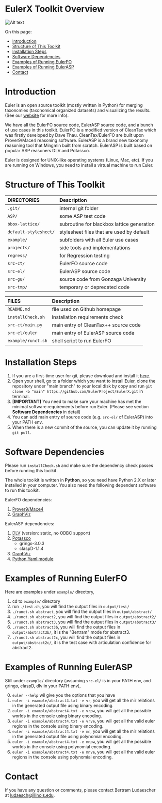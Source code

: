 EulerX Toolkit Overview
=======================

![Alt text](http://euler.cs.ucdavis.edu/_/rsrc/1366832610901/home/logo_small.png)

On this page:

* [Introduction](https://github.com/EulerProject/EulerX#introduction)
* [Structure of This Toolkit](https://github.com/EulerProject/EulerX#structure-of-this-toolkit)
* [Installation Steps](https://github.com/EulerProject/EulerX#installation-steps)
* [Software Dependencies](https://github.com/EulerProject/EulerX#software-dependencies)
* [Examples of Running EulerFO](https://github.com/EulerProject/EulerX#examples-of-running-eulerfo)
* [Examples of Running EulerASP](https://github.com/EulerProject/EulerX#examples-of-running-eulerasp)
* [Contact](https://github.com/EulerProject/EulerX#Contact)

# Introduction

Euler is an open source toolkit (mostly written in Python) for merging taxonomies (taxonomical organized datasets) and visualizing the results. (See our [website][euler] for more info).

We have all the EulerFO source code, EulerASP source code, and a bunch of use cases in this toolkit. EulerFO is a modified version of CleanTax which was firstly developed by Dave Thau. CleanTax/EulerFO are built upon Prover9/Mace4 reasoning software. EulerASP is a brand new taxonomy reasoning tool that Mingmin built from scratch. EulerASP is built based on popular ASP reasoners DLV and Potassco.

Euler is designed for UNIX-like operating systems (Linux, Mac, etc). If you are running on Windows, you need to install a virtual machine to run Euler.

# Structure of This Toolkit

  DIRECTORIES           |  Description                                                          
 :--------------------- | :---------------------------------------------------------------------
 `.git/`                |  internal git folder 
 `ASP/`                 |  some ASP test code
 `bbox-lattice/`        |  subroutine for blackbox lattice generation
 `default-stylesheet/`  |  stylesheet files that are used by default
 `example/`             |  subfolders with all Euler use cases
 `projects/`            |  side tools and implementations
 `regress/`             |  for Regression testing
 `src-ct/ `             |  EulerFO source code
 `src-el/`              |  EulerASP source code
 `src-gu/`              |  source code from Gonzaga University
 `src-tmp/`             |  temporary or deprecated code

  FILES             |  Description                                    
 :----------------- | :---------------------------------------------------------------------
 `README.md`        |  file used on Github homepage
 `installCheck.sh`  |  installation requirements check
 `src-ct/main.py`   |  main entry of CleanTax++ source code
 `src-el/euler`     |  main entry of EulerASP source code
 `example/runct.sh` |  shell script to run EulerFO

# Installation Steps

1. If you are a first-time user for git, please download and install it [here][gitdownloads].
2. Open your shell, go to a folder which you want to install Euler, clone the repository under "main branch" to your local disk by copy and run `git clone -b "main" https://github.com/EulerProject/EulerX.git` in terminal.
3. **[IMPORTANT]** You need to make sure your machine has met the minimal software requirements before run Euler. (Please see section **Software Dependencies** in detail)
4. You can add main entry of source code (e.g. `src-el/` of EulerASP) into your PATH env. 
5. When there is a new commit of the source, you can update it by running `git pull`.

# Software Dependencies

Please run `installCheck.sh` and make sure the dependency check passes before running this toolkit.

The whole toolkit is written in **Python**, so you need have Python 2.X or later installed in your computer. You also need the following dependent software to run this toolkit.

EulerFO dependencies:

1. [Prover9/Mace4][p9m4]
2. [GraphViz][graphviz]

EulerASP dependencies:

1. [DLV][dlv] (version: static, no ODBC support)
2. [Potassco][potassco]
	- gringo-3.0.3
	- claspD-1.1.4
3. [GraphViz][graphviz]
4. [Python Yaml module][pyyaml]

# Examples of Running EulerFO

Here are examples under `example/` directory,

1. cd to `example/` directory
2. run `./test.sh`, you will find the output files in `output/test/`
3. `./runct.sh abstract`, you will find the output files in `output/abstract/`
4. `./runct.sh abstract2`, you will find the output files in `output/abstract2/`
5. `./runct.sh abstract3`, you will find the output files in `output/abstract3/`
6. `./runct.sh abstract3b`, you will find the output files in `output/abstract3b/`, it is the "Bertram" mode for abstract3.
7. `./runct.sh abstract2c`, you will find the output files in `output/abstract2c/`, it is the test case with articulation confidence for abstract2.

# Examples of Running EulerASP

Still under `example/` directory (assuming `src-el/` is in your PATH env, and gringo, claspD, dlv in your PATH env),

0. `euler --help` wil give you the options that you have
1. `euler -i example/abstract4.txt -e vr`, you will get all the mir relations in the generated output file using binary encoding.
2. `euler -i example/abstract4.txt -e vrpw`, you will get all the possible worlds in the console using binary encoding.
3. `euler -i example/abstract4.txt -e vrve`, you will get all the valid euler regions in the console using binary encoding.
4. `euler -i example/abstract4.txt -e mn`, you will get all the mir relations in the generated output file using polynomial encoding.
5. `euler -i example/abstract4.txt -e mnpw`, you will get all the possible worlds in the console using polynomial encoding.
6. `euler -i example/abstract4.txt -e mnve`, you will get all the valid euler regions in the console using polynomial encoding.

# Contact

If you have any question or comments, please contact Bertram Ludaescher at ludaesch@illinois.edu.

[euler]: http://euler.cs.ucdavis.edu/
[gitdownloads]:http://git-scm.com/downloads/ 
[p9m4]: http://www.cs.unm.edu/~mccune/mace4/
[graphviz]: http://www.graphviz.org/
[dlv]: http://www.dlvsystem.com/
[potassco]: http://potassco.sourceforge.net/
[pyyaml]: http://pyyaml.org/
